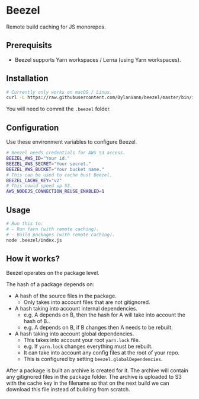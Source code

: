 # Beezel

Remote build caching for JS monorepos.

## Prerequisits

- Beezel supports Yarn workspaces / Lerna (using Yarn workspaces).

## Installation

```bash
# Currently only works on macOS / Linux.
curl -L https://raw.githubusercontent.com/DylanVann/beezel/master/bin/install.js -o beezel
```

You will need to commit the `.beezel` folder.

## Configuration

Use these environment variables to configure Beezel.

```bash
# Beezel needs credentials for AWS S3 access.
BEEZEL_AWS_ID="Your id."
BEEZEL_AWS_SECRET="Your secret."
BEEZEL_AWS_BUCKET="Your bucket name."
# This can be used to cache bust Beezel.
BEEZEL_CACHE_KEY="v2"
# This could speed up S3.
AWS_NODEJS_CONNECTION_REUSE_ENABLED=1
```

## Usage

```bash
# Run this to:
# - Run Yarn (with remote caching).
# - Build packages (with remote caching).
node .beezel/index.js
```

## How it works?

Beezel operates on the package level.

The hash of a package depends on:

- A hash of the source files in the package.
  - Only takes into account files that are not gitignored.
- A hash taking into account internal dependencies.
  - e.g. A depends on B, then the hash for A will take into account the hash of B..
  - e.g. A depends on B, if B changes then A needs to be rebuilt.
- A hash taking into account global dependencies.
  - This takes into account your root `yarn.lock` file.
  - e.g. If `yarn.lock` changes everything must be rebuilt.
  - It can take into account any config files at the root of your repo.
  - This is configured by setting `beezel.globalDependencies`.

After a package is built an archive is created for it.
The archive will contain any gitignored files in the package folder.
The archive is uploaded to S3 with the cache key in the filename so that on the next build we can download this file instead of building from scratch.
